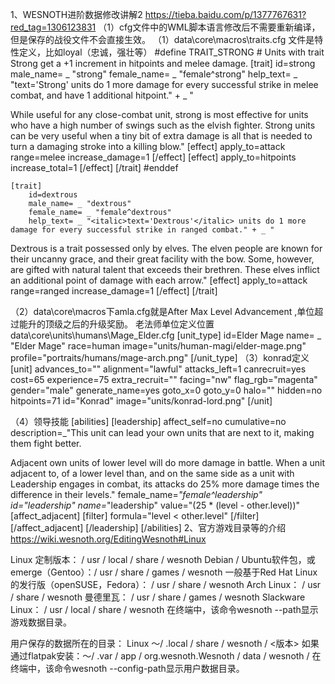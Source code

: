 1、WESNOTH进阶数据修改讲解2
https://tieba.baidu.com/p/1377767631?red_tag=1306123831
（1）cfg文件中的WML脚本语言修改后不需要重新编译，但是保存的战役文件不会直接生效。
（1）data\core\macros\traits.cfg 文件是特性定义，比如loyal（忠诚，强壮等）
#define TRAIT_STRONG
    # Units with trait Strong get a +1 increment in hitpoints and melee damage.
    [trait]
        id=strong
        male_name= _ "strong"
        female_name= _ "female^strong"
        help_text= _ "<italic>text='Strong'</italic> units do 1 more damage for every successful strike in melee combat, and have 1 additional hitpoint." + _ "

While useful for any close-combat unit, strong is most effective for units who have a high number of swings such as the elvish fighter. Strong units can be very useful when a tiny bit of extra damage is all that is needed to turn a damaging stroke into a killing blow."
        [effect]
            apply_to=attack
            range=melee
            increase_damage=1
        [/effect]
        [effect]
            apply_to=hitpoints
            increase_total=1
        [/effect]
    [/trait]
#enddef

    [trait]
        id=dextrous
        male_name= _ "dextrous"
        female_name= _ "female^dextrous"
        help_text= _ "<italic>text='Dextrous'</italic> units do 1 more damage for every successful strike in ranged combat." + _ "

Dextrous is a trait possessed only by elves. The elven people are known for their uncanny grace, and their great facility with the bow. Some, however, are gifted with natural talent that exceeds their brethren. These elves inflict an additional point of damage with each arrow."
        [effect]
            apply_to=attack
            range=ranged
            increase_damage=1
        [/effect]
    [/trait]
    
（2）data\core\macros下amla.cfg就是After Max Level Advancement ,单位超过能升的顶级之后的升级奖励。
老法师单位定义位置  data\core\units\humans\Mage_Elder.cfg
[unit_type]
    id=Elder Mage
    name= _ "Elder Mage"
    race=human
    image="units/human-magi/elder-mage.png"
    profile="portraits/humans/mage-arch.png"
[/unit_type]
（3）konrad定义
		[unit]
			advances_to=""
			alignment="lawful"
			attacks_left=1
			canrecruit=yes
			cost=65
			experience=75
			extra_recruit=""
			facing="nw"
			flag_rgb="magenta"
			gender="male"
			generate_name=yes
			goto_x=0
			goto_y=0
			halo=""
			hidden=no
			hitpoints=71
			id="Konrad"
			image="units/konrad-lord.png"
        [/unit]

（4）领导技能
			[abilities]
				[leadership]
					affect_self=no
					cumulative=no
					description=_"This unit can lead your own units that are next to it, making them fight better.

Adjacent own units of lower level will do more damage in battle. When a unit adjacent to, of a lower level than, and on the same side as a unit with Leadership engages in combat, its attacks do 25% more damage times the difference in their levels."
					female_name=_"female^leadership"
					id="leadership"
					name=_"leadership"
					value="(25 * (level - other.level))"
					[affect_adjacent]
						[filter]
							formula="level < other.level"
						[/filter]
					[/affect_adjacent]
				[/leadership]
			[/abilities]
2、官方游戏目录等的介绍
https://wiki.wesnoth.org/EditingWesnoth#Linux

Linux
定制版本： / usr / local / share / wesnoth
Debian / Ubuntu软件包，或emerge（Gentoo）：/ usr / share / games / wesnoth
一般基于Red Hat Linux的发行版（openSUSE，Fedora）： / usr / share / wesnoth
Arch Linux： / usr / share / wesnoth
曼德里瓦： / usr / share / games / wesnoth
Slackware Linux： / usr / local / share / wesnoth
在终端中，该命令wesnoth --path显示游戏数据目录。

用户保存的数据所在的目录：
Linux
〜/ .local / share / wesnoth / <版本>
如果通过flatpak安装：〜/ .var / app / org.wesnoth.Wesnoth / data / wesnoth / <version>
在终端中，该命令wesnoth --config-path显示用户数据目录。